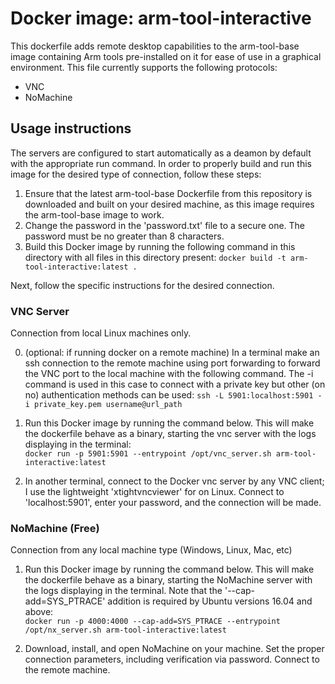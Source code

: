 # Docker image: arm-tool-interactive
This dockerfile adds remote desktop capabilities to the arm-tool-base image containing Arm tools pre-installed on it for ease of use in a graphical environment. This file currently supports the following protocols:
  * VNC
  * NoMachine 

## Usage instructions
The servers are configured to start automatically as a deamon by default with the appropriate run command.
In order to properly build and run this image for the desired type of connection, follow these steps:

  1. Ensure that the latest arm-tool-base Dockerfile from this repository is downloaded and built on your desired machine, as this image requires the arm-tool-base image to work.
  2. Change the password in the 'password.txt' file to a secure one. The password must be no greater than 8 characters.
  3. Build this Docker image by running the following command in this directory with all files in this directory present: 
  ```docker build -t arm-tool-interactive:latest .```
  
Next, follow the specific instructions for the desired connection.
  
### VNC Server
Connection from local Linux machines only.

  0. (optional: if running docker on a remote machine) In a terminal make an ssh connection to the remote machine using port forwarding to forward the VNC port to the local machine with the following command. The -i command is used in this case to connect with a private key but other (on no) authentication methods can be used:
  ```ssh -L 5901:localhost:5901 -i private_key.pem username@url_path```
  
  1. Run this Docker image by running the command below. This will make the dockerfile behave as a binary, starting the vnc server with the logs displaying in the terminal:   
  ```docker run -p 5901:5901 --entrypoint /opt/vnc_server.sh arm-tool-interactive:latest```

  2. In another terminal, connect to the Docker vnc server by any VNC client; I use the lightweight 'xtightvncviewer' for on Linux. Connect to 'localhost:5901', enter your password, and the connection will be made.
  
  
### NoMachine (Free)
Connection from any local machine type (Windows, Linux, Mac, etc)
  1. Run this Docker image by running the command below. This will make the dockerfile behave as a binary, starting the NoMachine server with the logs displaying in the terminal. Note that the '--cap-add=SYS_PTRACE' addition is required by Ubuntu versions 16.04 and above:   
  ```docker run -p 4000:4000 --cap-add=SYS_PTRACE --entrypoint /opt/nx_server.sh arm-tool-interactive:latest```

  2. Download, install, and open NoMachine on your machine. Set the proper connection parameters, including verification via password. Connect to the remote machine.
 
